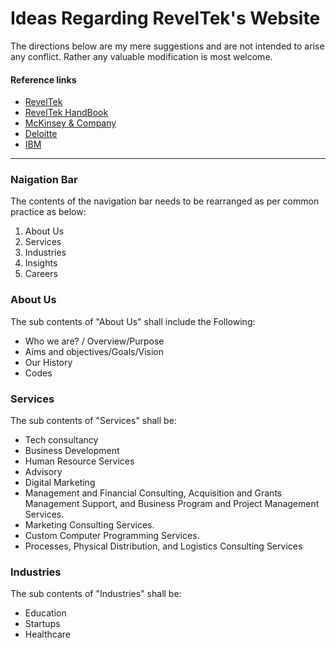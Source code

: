 # **Ideas Regarding RevelTek's Website**

The directions below are my mere suggestions and are not intended to arise any conflict. Rather any valuable modification is most welcome.

#### **Reference links**
* [RevelTek](https://reveltek.com)
* [RevelTek HandBook](https://focushive-my.sharepoint.com/:b:/g/personal/aleem_focuspass_com/EVm5bu0iX6xBlyV7slgfvaMB3Jlefy8U9IuuD2D2_5-Q3A)
* [McKinsey & Company](https://www.mckinsey.com/)
* [Deloitte](https://www.deloitte.com/global/en.html)
* [IBM](https://www.ibm.com/consulting/)
---


### **Naigation Bar**

The contents of the navigation bar needs to be rearranged as per common practice as below:
1) About Us
2) Services
3) Industries
4) Insights
5) Careers

### **About Us**
The sub contents of "About Us" shall include the Following:
*  Who we are? / Overview/Purpose
* Aims and objectives/Goals/Vision
* Our History
* Codes

### **Services**
The sub contents of "Services" shall be:
* Tech consultancy
* Business Development
* Human Resource Services
* Advisory
* Digital Marketing
* Management and Financial Consulting, Acquisition and Grants Management Support, and Business Program and Project Management Services.
* Marketing Consulting Services.
* Custom Computer Programming Services.
* Processes, Physical Distribution, and Logistics Consulting Services


### **Industries**
The sub contents of "Industries" shall be:
* Education
* Startups
* Healthcare




